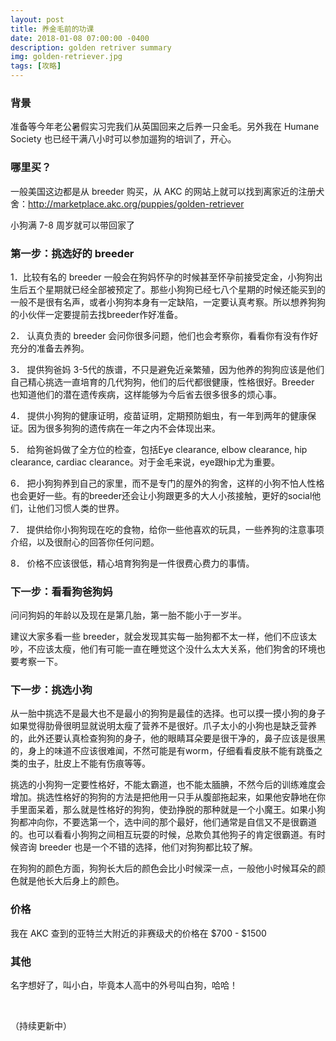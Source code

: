 ```yaml
---
layout: post
title: 养金毛前的功课
date: 2018-01-08 07:00:00 -0400
description: golden retriver summary
img: golden-retriever.jpg
tags: [攻略]
---
```


### 背景

准备等今年老公暑假实习完我们从英国回来之后养一只金毛。另外我在 Humane Society 也已经干满八小时可以参加遛狗的培训了，开心。

### 哪里买？

一般美国这边都是从 breeder 购买，从 AKC 的网站上就可以找到离家近的注册犬舍：http://marketplace.akc.org/puppies/golden-retriever 

小狗满 7-8 周岁就可以带回家了

### 第一步：挑选好的 breeder

1．比较有名的 breeder 一般会在狗妈怀孕的时候甚至怀孕前接受定金，小狗狗出生后五个星期就已经全部被预定了。那些小狗狗已经七八个星期的时候还能买到的一般不是很有名声，或者小狗狗本身有一定缺陷，一定要认真考察。所以想养狗狗的小伙伴一定要提前去找breeder作好准备。

2． 认真负责的 breeder 会问你很多问题，他们也会考察你，看看你有没有作好充分的准备去养狗。

3． 提供狗爸妈 3-5代的族谱，不只是避免近亲繁殖，因为他养的狗狗应该是他们自己精心挑选一直培育的几代狗狗，他们的后代都很健康，性格很好。Breeder 也知道他们的潜在遗传疾病，这样能够为今后省去很多很多的烦心事。

4． 提供小狗狗的健康证明，疫苗证明，定期预防蛔虫，有一年到两年的健康保证。因为很多狗狗的遗传病在一年之内不会体现出来。

5． 给狗爸妈做了全方位的检查，包括Eye clearance, elbow clearance,  hip clearance, cardiac clearance。对于金毛来说，eye跟hip尤为重要。

6． 把小狗狗养到自己的家里，而不是专门的屋外的狗舍，这样的小狗不怕人性格也会更好一些。有的breeder还会让小狗跟更多的大人小孩接触，更好的social他们，让他们习惯人类的世界。

7． 提供给你小狗狗现在吃的食物，给你一些他喜欢的玩具，一些养狗的注意事项介绍，以及很耐心的回答你任何问题。

8． 价格不应该很低，精心培育狗狗是一件很费心费力的事情。


### 下一步：看看狗爸狗妈

问问狗妈的年龄以及现在是第几胎，第一胎不能小于一岁半。

建议大家多看一些 breeder，就会发现其实每一胎狗都不太一样，他们不应该太吵，不应该太瘦，他们有可能一直在睡觉这个没什么太大关系，他们狗舍的环境也要考察一下。

### 下一步：挑选小狗

从一胎中挑选不是最大也不是最小的狗狗是最佳的选择。也可以摸一摸小狗的身子如果觉得肋骨很明显就说明太瘦了营养不是很好。爪子太小的小狗也是缺乏营养的，此外还要认真检查狗狗的身子，他的眼睛耳朵要是很干净的，鼻子应该是很黑的，身上的味道不应该很难闻，不然可能是有worm，仔细看看皮肤不能有跳蚤之类的虫子，肚皮上不能有伤痕等等。

挑选的小狗狗一定要性格好，不能太霸道，也不能太腼腆，不然今后的训练难度会增加。挑选性格好的狗狗的方法是把他用一只手从腹部拖起来，如果他安静地在你手里面呆着，那么就是性格好的狗狗，使劲挣脱的那种就是一个小魔王。如果小狗狗都冲向你，不要选第一个，选中间的那个最好，他们通常是自信又不是很霸道的。也可以看看小狗狗之间相互玩耍的时候，总欺负其他狗子的肯定很霸道。有时候咨询 breeder 也是一个不错的选择，他们对狗狗都比较了解。

在狗狗的颜色方面，狗狗长大后的颜色会比小时候深一点，一般他小时候耳朵的颜色就是他长大后身上的颜色。

### 价格

我在 AKC 查到的亚特兰大附近的非赛级犬的价格在 $700 - $1500

### 其他

名字想好了，叫小白，毕竟本人高中的外号叫白狗，哈哈！

<br>

（持续更新中）